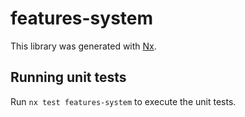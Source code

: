 # features-system

This library was generated with [Nx](https://nx.dev).

## Running unit tests

Run `nx test features-system` to execute the unit tests.
